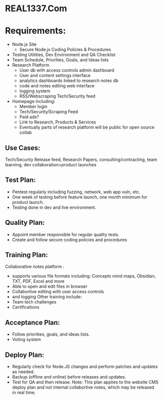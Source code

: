 # REAL1337.Com 

Requirements:
=============
- Node.js Site
  - Secure Node.js Coding Policies & Procedures
- Testing Utilities, Dev Environment and QA Checklist
- Team Schedule, Priorities, Goals, and Ideas lists
- Research Platform
  - User db with access controls admin dashboard
  - User and content settings interface
  - analytics dashboards linked to research notes db
  - code and notes editing web interface
  - logging system
  - RSS/Webscraping Tech/Security feed
- Homepage including:
  - Member login
  - Tech/Security/Scraping Feed
  - Paid ads?
  - Link to Research, Products & Services
  - Eventually parts of research platform will be public for open source collab

Use Cases:
----------
Tech/Security Release feed, Research Papers, consulting/contracting, team learning, dev collaboration>product launches


Test Plan:
----------
- Pentest regularly including fuzzing, network, web app vuln, etc.
- One week of testing before feature launch, one month minimum for product launch.
- Testing done in dev and live environment.


Quality Plan:
-------------
- Appoint member responsible for regular quality tests.
- Create and follow secure coding policies and procedures


Training Plan:
--------------
Collaborative notes platform :
 - supports various file formats including: Concepts mind maps, Obsidian, TXT, PDF, Excel and more
 - Able to open and edit files in browser
 - Collabortive editing with user access controls
 - and logging
Other training include:
 - Team tech challenges
 - Certifications
   

Acceptance Plan:
----------------
- Follow priorities, goals, and ideas lists.
- Voting system


Deploy Plan:
------------
- Regularly check for Node.JS changes and perform patches and updates as needed.
- Backup (offline and online) before releases and updates.
- Test for QA and then release.
Note: This plan applies to the website CMS deploy plan and not internal collabortive notes, which may be released in real time.

